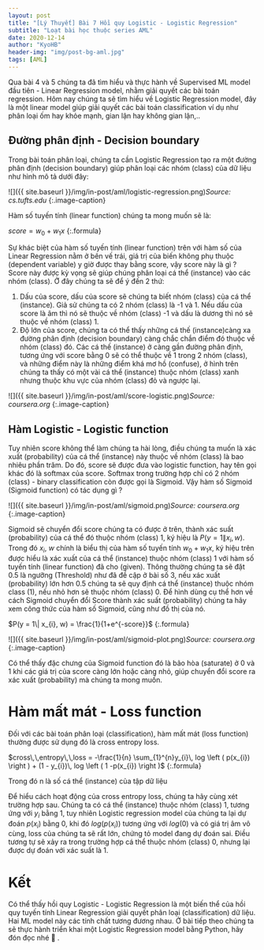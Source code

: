 ```yaml
---
layout: post
title: "[Lý Thuyết] Bài 7 Hồi quy Logistic - Logistic Regression"
subtitle: "Loạt bài học thuộc series AML"
date: 2020-12-14
author: "KyoHB"
header-img: "img/post-bg-aml.jpg"
tags: [AML]
---
```


Qua bài 4 và 5 chúng ta đã tìm hiểu và thực hành về Supervised ML model đầu tiên - Linear Regression model, nhằm giải quyết các bài toán regression. Hôm nay chúng ta sẽ tìm hiểu về 
Logistic Regression model, đây là một linear model giúp giải quyết các bài toán classification ví dụ như phân loại ốm hay khỏe mạnh, gian lận hay không gian lận,..

## Đường phân định - Decision boundary

Trong bài toán phân loại, chúng ta cần Logistic Regression tạo ra một đường phân định (decision boundary) giúp phân loại các nhóm (class) của dữ liệu như hình mô tả dưới đây:

![]({{ site.baseurl }}/img/in-post/aml/logistic-regression.png)*Source: cs.tufts.edu*
{:.image-caption}

Hàm số tuyến tính (linear function) chúng ta mong muốn sẽ là:

$score = w_{0} + w_{1}x$
{:.formula}

Sự khác biệt của hàm số tuyến tính (linear function) trên với hàm số của Linear Regression nằm ở bên vế trái, giá trị của biến không phụ thuộc (dependent variable) y giờ được thay bằng score, vậy score này là gì ? Score này được kỳ vọng sẽ giúp chúng phân loại cá thể (instance) vào các nhóm (class). Ở đây chúng ta sẽ để ý đến 2 thứ:

1. Dấu của score, dấu của score sẽ chúng ta biết nhóm (class) của cá thể (instance). Giả sử chúng ta có 2 nhóm (class) là -1 và 1. Nếu dấu của score là âm thì nó sẽ thuộc về nhóm (class) -1 và dấu là dương thì nó sẽ thuộc về nhóm (class) 1.
2. Độ lớn của score, chúng ta có thể thấy những cá thế (instance)càng xa đường phân định (decision boundary) càng chắc chắn điểm đó thuộc về nhóm (class) đó. Các cá thế (instance) ở càng gần đường phân định, tương ứng với score bằng 0 sẽ có thể thuộc về 1 trong 2 nhóm (class), và những điểm này là những điểm khá mơ hồ (confuse), ở hình trên chúng ta thấy có một vài cá thể (instance) thuộc nhóm (class) xanh nhưng thuộc khu vực của nhóm (class) đỏ và ngược lại. 


![]({{ site.baseurl }}/img/in-post/aml/score-logistic.png)*Source: coursera.org*
{:.image-caption}

## Hàm Logistic - Logistic function

Tuy nhiên score không thể làm chúng ta hài lòng, điều chúng ta muốn là xác xuất (probability) của cá thể (instance) này thuộc về nhóm (class) là bao nhiêu phần trăm. Do đó, score sẽ được đưa vào logistic function, hay tên gọi khác đó là softmax của score. Softmax trong trường hợp chỉ có 2 nhóm (class) - binary classification còn được gọi là Sigmoid. Vậy hàm số Sigmoid (Sigmoid function) có tác dụng gì ?

![]({{ site.baseurl }}/img/in-post/aml/sigmoid.png)*Source: coursera.org*
{:.image-caption}

Sigmoid sẽ chuyển đổi score chúng ta có được ở trên, thành xác suất (probability) của cá thể đó thuộc nhóm (class) 1, ký hiệu là $P(y = 1\| x_{i}, w)$. Trong đó $x_{i}$, $w$ chính là biểu thị của hàm số tuyến tính $w_{0} + w_{1}x$, ký hiệu trên được hiểu là xác xuất của cá thể (instance) thuộc nhóm (class) 1 với  hàm số tuyến tính (linear function) đã cho (given). Thông thường chúng ta sẽ đặt 0.5 là ngưỡng (Threshold) như đã đề cập ở bài số 3, nếu xác xuất (probability) lớn hơn 0.5 chúng ta sẽ quy định cá thể (instance) thuộc nhóm class (1), nếu nhỏ hơn sẽ thuộc nhóm (class) 0. Để hình dùng cụ thể hơn về cách Sigmoid chuyển đổi Score thành xác suất (probability) chúng ta hãy xem công thức của hàm số Sigmoid, cũng như đồ thị của nó.

$P(y = 1\| x_{i}, w) = \frac{1}{1+e^{-score}}$
{:.formula}

![]({{ site.baseurl }}/img/in-post/aml/sigmoid-plot.png)*Source: coursera.org*
{:.image-caption}

Có thể thấy đặc chưng của Sigmoid function đó là bão hòa (saturate) ở 0 và 1 khi các giá trị của score càng lớn hoặc càng nhỏ, giúp chuyển đổi score ra xác xuất (probability) mà chúng ta mong muốn.

# Hàm mất mát - Loss function

Đối với các bài toán phân loại (classification), hàm mất mát (loss function) thường được sử dụng đó là cross entropy loss. 

$cross\,\,entropy\,\,loss = -\frac{1}{n} \sum_{1}^{n}y_{i}\, log \left ( p(x_{i}) \right ) + (1 - y_{i})\, log \left ( 1 -p(x_{i}) \right )$
{:.formula}

Trong đó n là số cá thể (instance) của tập dữ liệu

Để hiểu cách hoạt động của cross entropy loss, chúng ta hãy cùng xét trường hợp sau. Chúng ta có cá thể (instance) thuộc nhóm (class) 1, tương ứng với $y_{i}$ bằng 1, tuy nhiên Logistic regression model của chúng ta lại dự đoán $p(x_{i})$ bằng 0, khi đó $log (p(x_{i}))$ tương ứng với $log (0)$ và có giá trị âm vô cùng, loss của chúng ta sẽ rất lớn, chứng tỏ model đang dự đoán sai. Điều tương tự sẽ xảy ra trong trường hợp cá thể thuộc nhóm (class) 0, nhưng lại được dự đoán với xác suất là 1. 

# Kết

Có thể thấy hồi quy Logistic - Logistic Regression là một biến thể của hồi quy tuyến tính Linear Regression giải quyết phân loại (classification) dữ liệu. Hai ML model này các tính chất tương đương nhau. Ở bài tiếp theo chúng ta sẽ thực hành triển khai một Logistic Regression model bằng Python, hãy đón đọc nhé 💪 .
